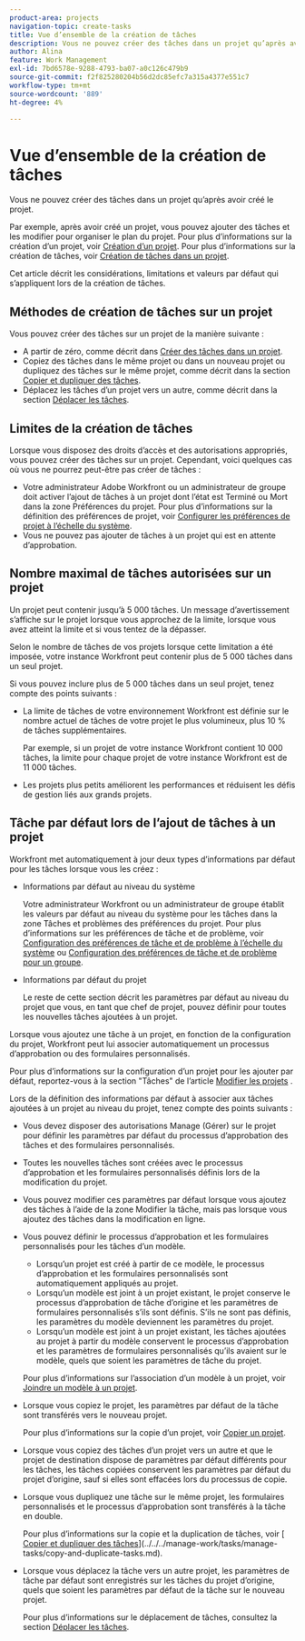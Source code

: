```yaml
---
product-area: projects
navigation-topic: create-tasks
title: Vue d’ensemble de la création de tâches
description: Vous ne pouvez créer des tâches dans un projet qu’après avoir créé le projet.
author: Alina
feature: Work Management
exl-id: 7bd6578e-9288-4793-ba07-a0c126c479b9
source-git-commit: f2f825280204b56d2dc85efc7a315a4377e551c7
workflow-type: tm+mt
source-wordcount: '889'
ht-degree: 4%

---
```


# Vue d’ensemble de la création de tâches

Vous ne pouvez créer des tâches dans un projet qu’après avoir créé le projet.

Par exemple, après avoir créé un projet, vous pouvez ajouter des tâches et les modifier pour organiser le plan du projet. Pour plus d’informations sur la création d’un projet, voir [Création d’un projet](../../../manage-work/projects/create-projects/create-project.md). Pour plus d’informations sur la création de tâches, voir [Création de tâches dans un projet](../../../manage-work/tasks/create-tasks/create-tasks-in-project.md).

Cet article décrit les considérations, limitations et valeurs par défaut qui s’appliquent lors de la création de tâches.

## Méthodes de création de tâches sur un projet

Vous pouvez créer des tâches sur un projet de la manière suivante :

* A partir de zéro, comme décrit dans [Créer des tâches dans un projet](../../../manage-work/tasks/create-tasks/create-tasks-in-project.md).
* Copiez des tâches dans le même projet ou dans un nouveau projet ou dupliquez des tâches sur le même projet, comme décrit dans la section [Copier et dupliquer des tâches](../../../manage-work/tasks/manage-tasks/copy-and-duplicate-tasks.md).
* Déplacez les tâches d’un projet vers un autre, comme décrit dans la section [Déplacer les tâches](../../../manage-work/tasks/manage-tasks/move-tasks.md).

## Limites de la création de tâches

Lorsque vous disposez des droits d’accès et des autorisations appropriés, vous pouvez créer des tâches sur un projet. Cependant, voici quelques cas où vous ne pourrez peut-être pas créer de tâches :

* Votre administrateur Adobe Workfront ou un administrateur de groupe doit activer l’ajout de tâches à un projet dont l’état est Terminé ou Mort dans la zone Préférences du projet. Pour plus d’informations sur la définition des préférences de projet, voir [Configurer les préférences de projet à l’échelle du système](../../../administration-and-setup/set-up-workfront/configure-system-defaults/set-project-preferences.md).
* Vous ne pouvez pas ajouter de tâches à un projet qui est en attente d’approbation.

## Nombre maximal de tâches autorisées sur un projet

Un projet peut contenir jusqu’à 5 000 tâches. Un message d’avertissement s’affiche sur le projet lorsque vous approchez de la limite, lorsque vous avez atteint la limite et si vous tentez de la dépasser.

Selon le nombre de tâches de vos projets lorsque cette limitation a été imposée, votre instance Workfront peut contenir plus de 5 000 tâches dans un seul projet.

Si vous pouvez inclure plus de 5 000 tâches dans un seul projet, tenez compte des points suivants :

* La limite de tâches de votre environnement Workfront est définie sur le nombre actuel de tâches de votre projet le plus volumineux, plus 10 % de tâches supplémentaires.

  Par exemple, si un projet de votre instance Workfront contient 10 000 tâches, la limite pour chaque projet de votre instance Workfront est de 11 000 tâches.

* Les projets plus petits améliorent les performances et réduisent les défis de gestion liés aux grands projets.

## Tâche par défaut lors de l’ajout de tâches à un projet

Workfront met automatiquement à jour deux types d’informations par défaut pour les tâches lorsque vous les créez :

* Informations par défaut au niveau du système

  Votre administrateur Workfront ou un administrateur de groupe établit les valeurs par défaut au niveau du système pour les tâches dans la zone Tâches et problèmes des préférences du projet. Pour plus d’informations sur les préférences de tâche et de problème, voir [Configuration des préférences de tâche et de problème à l’échelle du système](../../../administration-and-setup/set-up-workfront/configure-system-defaults/set-task-issue-preferences.md) ou [Configuration des préférences de tâche et de problème pour un groupe](../../../administration-and-setup/manage-groups/create-and-manage-groups/configure-task-issue-preferences-group.md).

* Informations par défaut du projet

  Le reste de cette section décrit les paramètres par défaut au niveau du projet que vous, en tant que chef de projet, pouvez définir pour toutes les nouvelles tâches ajoutées à un projet.

Lorsque vous ajoutez une tâche à un projet, en fonction de la configuration du projet, Workfront peut lui associer automatiquement un processus d’approbation ou des formulaires personnalisés.

Pour plus d’informations sur la configuration d’un projet pour les ajouter par défaut, reportez-vous à la section &quot;Tâches&quot; de l’article [Modifier les projets](../../../manage-work/projects/manage-projects/edit-projects.md) .

Lors de la définition des informations par défaut à associer aux tâches ajoutées à un projet au niveau du projet, tenez compte des points suivants :

* Vous devez disposer des autorisations Manage (Gérer) sur le projet pour définir les paramètres par défaut du processus d’approbation des tâches et des formulaires personnalisés.
* Toutes les nouvelles tâches sont créées avec le processus d’approbation et les formulaires personnalisés définis lors de la modification du projet.
* Vous pouvez modifier ces paramètres par défaut lorsque vous ajoutez des tâches à l’aide de la zone Modifier la tâche, mais pas lorsque vous ajoutez des tâches dans la modification en ligne.
* Vous pouvez définir le processus d’approbation et les formulaires personnalisés pour les tâches d’un modèle.

   * Lorsqu’un projet est créé à partir de ce modèle, le processus d’approbation et les formulaires personnalisés sont automatiquement appliqués au projet.
   * Lorsqu’un modèle est joint à un projet existant, le projet conserve le processus d’approbation de tâche d’origine et les paramètres de formulaires personnalisés s’ils sont définis. S’ils ne sont pas définis, les paramètres du modèle deviennent les paramètres du projet.
   * Lorsqu’un modèle est joint à un projet existant, les tâches ajoutées au projet à partir du modèle conservent le processus d’approbation et les paramètres de formulaires personnalisés qu’ils avaient sur le modèle, quels que soient les paramètres de tâche du projet.

  Pour plus d’informations sur l’association d’un modèle à un projet, voir [Joindre un modèle à un projet](../../../manage-work/projects/create-and-manage-templates/attach-template-to-project.md).

* Lorsque vous copiez le projet, les paramètres par défaut de la tâche sont transférés vers le nouveau projet.

  Pour plus d’informations sur la copie d’un projet, voir [Copier un projet](../../../manage-work/projects/manage-projects/copy-project.md).

* Lorsque vous copiez des tâches d’un projet vers un autre et que le projet de destination dispose de paramètres par défaut différents pour les tâches, les tâches copiées conservent les paramètres par défaut du projet d’origine, sauf si elles sont effacées lors du processus de copie.
* Lorsque vous dupliquez une tâche sur le même projet, les formulaires personnalisés et le processus d’approbation sont transférés à la tâche en double.

  Pour plus d’informations sur la copie et la duplication de tâches, voir [ [Copier et dupliquer des tâches](../../../manage-work/tasks/manage-tasks/copy-and-duplicate-tasks.md)](../../../manage-work/tasks/manage-tasks/copy-and-duplicate-tasks.md).

* Lorsque vous déplacez la tâche vers un autre projet, les paramètres de tâche par défaut sont enregistrés sur les tâches du projet d’origine, quels que soient les paramètres par défaut de la tâche sur le nouveau projet.

  Pour plus d’informations sur le déplacement de tâches, consultez la section [Déplacer les tâches](../../../manage-work/tasks/manage-tasks/move-tasks.md).
